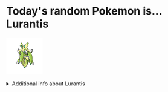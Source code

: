 # Today's random Pokemon is... Lurantis

![Lurantis shiny sprite](https://raw.githubusercontent.com/PokeAPI/sprites/master/sprites/pokemon/shiny/754.png)

<details>
<summary>Additional info about Lurantis</summary>

| srpite type | image |
|------|------|
| back_default | ![Lurantis back_default sprite](https://raw.githubusercontent.com/PokeAPI/sprites/master/sprites/pokemon/back/754.png) |
| back_shiny | ![Lurantis back_shiny sprite](https://raw.githubusercontent.com/PokeAPI/sprites/master/sprites/pokemon/back/shiny/754.png) |
| front_default | ![Lurantis front_default sprite](https://raw.githubusercontent.com/PokeAPI/sprites/master/sprites/pokemon/754.png) | </details>